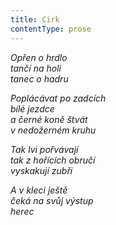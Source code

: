 ```yaml
---
title: Cirk
contentType: prose
---
```


_Opřen o hrdlo  
tančí na holi  
tanec o hadru_

_Poplácávat po zadcích  
bílé jezdce  
a černé koně štvát  
v nedožerném kruhu_

_Tak lvi pořvávají  
tak z hořících obručí  
vyskakují zubři_

_A v kleci ještě  
čeká na svůj výstup  
herec_
